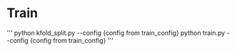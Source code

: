 # Train
'''
python kfold_split.py --config {config from train_config}
python train.py --config {config from train_config}
'''
